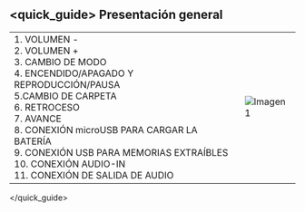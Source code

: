 ## <quick_guide> Presentación general

|  |  |
|:-------|:-------|
|1.	VOLUMEN - <br>2. VOLUMEN + <br> 3. CAMBIO DE MODO <br> 4.  ENCENDIDO/APAGADO Y REPRODUCCIÓN/PAUSA <br> 5.CAMBIO DE CARPETA<br> 6. RETROCESO <br> 7.	AVANCE <br> 8. CONEXIÓN microUSB PARA CARGAR LA BATERÍA  <br> 9. CONEXIÓN USB PARA MEMORIAS EXTRAÍBLES  <br> 10. CONEXIÓN AUDIO-IN  <br> 11. CONEXIÓN DE SALIDA DE AUDIO <br> |![Imagen1](http://static.energysistem.com/images/manuals/42448/55154650cb18f.jpg)|
</quick_guide>

